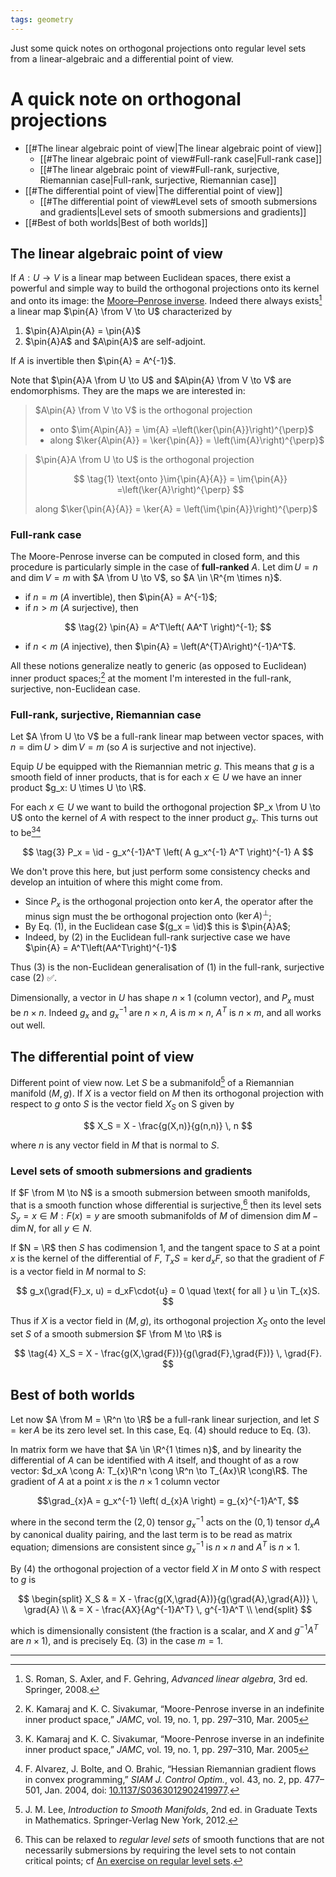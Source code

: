 ```yaml
---
tags: geometry
---
```


Just some quick notes on orthogonal projections onto regular level sets from a linear-algebraic and a differential point of view.

# A quick note on orthogonal projections

- [[#The linear algebraic point of view|The linear algebraic point of view]]
	- [[#The linear algebraic point of view#Full-rank case|Full-rank case]]
	- [[#The linear algebraic point of view#Full-rank, surjective, Riemannian case|Full-rank, surjective, Riemannian case]]
- [[#The differential point of view|The differential point of view]]
	- [[#The differential point of view#Level sets of smooth submersions and gradients|Level sets of smooth submersions and gradients]]
- [[#Best of both worlds|Best of both worlds]]



$\newcommand{\R}{\mathbb{R}}$
$\newcommand{\from}{:}$
$\newcommand{\pin}[1]{\tilde{#1}}$
$\DeclareMathOperator{\im}{im}$
$\DeclareMathOperator{\grad}{grad}$
$\DeclareMathOperator{\id}{I}$
$\DeclareMathOperator{\dim}{dim}$

## The linear algebraic point of view

If $A: U \to V$ is a linear map between Euclidean spaces, there exist a powerful and simple way to build the orthogonal projections onto its kernel and onto its image: the [Moore–Penrose inverse](https://en.wikipedia.org/wiki/Moore%E2%80%93Penrose_inverse). Indeed there always exists[^rom] a linear map $\pin{A} \from V \to U$ characterized by
1. $\pin{A}A\pin{A} = \pin{A}$
2. $\pin{A}A$ and $A\pin{A}$ are self-adjoint.

If $A$ is invertible then $\pin{A} = A^{-1}$.

Note that $\pin{A}A \from U \to U$ and $A\pin{A} \from V \to V$ are endomorphisms. They are the maps we are interested in:

> $A\pin{A} \from V \to V$ is the orthogonal projection 
> - onto $\im{A\pin{A}} = \im{A} =\left(\ker{\pin{A}}\right)^{\perp}$
> - along $\ker{A\pin{A}} = \ker{\pin{A}} = \left(\im{A}\right)^{\perp}$

> $\pin{A}A \from U \to U$ is the orthogonal projection
>  
>  $$
>  \tag{1}
>  \text{onto }\im{\pin{A}{A}} = \im{\pin{A}} =\left(\ker{A}\right)^{\perp}
>  $$
>  
> along $\ker{\pin{A}{A}} = \ker{A} = \left(\im{\pin{A}}\right)^{\perp}$

### Full-rank case
The Moore-Penrose inverse can be computed in closed form, and this procedure is particularly simple in the case of **full-ranked** $A$. Let $\dim{U} = n$ and $\dim{V} = m$ with $A \from U \to V$, so $A \in \R^{m \times n}$.
- if $n = m$ ($A$ invertible), then $\pin{A} = A^{-1}$;
- if $n > m$ ($A$ surjective), then

$$
\tag{2}
\pin{A} = A^T\left( AA^T \right)^{-1};
$$

- if $n < m$ ($A$ injective), then $\pin{A} = \left(A^{T}A\right)^{-1}A^T$.


All these notions generalize neatly to generic (as opposed to Euclidean) inner product spaces;[^kam] at the moment I'm interested in the full-rank, surjective, non-Euclidean case.

### Full-rank, surjective, Riemannian case
Let $A \from U \to V$ be a full-rank linear map between vector spaces, with $n = \dim{U} > \dim{V} = m$ (so $A$ is surjective and not injective).

Equip $U$ be equipped with the Riemannian metric $g$. This means that $g$ is a smooth field of inner products, that is for each $x \in U$ we have an inner product $g_x: U \times U \to \R$.

For each $x \in U$ we want to build the orthogonal projection $P_x \from U \to U$ onto the kernel of $A$ with respect to the inner product $g_x$. This turns out to be[^kam][^alv]

$$
\tag{3}
P_x = \id - g_x^{-1}A^T \left( A g_x^{-1} A^T  \right)^{-1} A
$$

We don't prove this here, but just perform some consistency checks and develop an intuition of where this might come from.
- Since $P_x$ is the orthogonal projection onto $\ker{A}$, the operator after the minus sign must the be orthogonal projection onto $\left(\ker{A}\right)^{\perp}$;
- By Eq. $(1)$, in the Euclidean case $(g_x = \id)$ this is $\pin{A}A$;
- Indeed, by $(2)$ in the Euclidean full-rank surjective case we have $\pin{A} = A^T\left(AA^T\right)^{-1}$

Thus $(3)$ is the non-Euclidean generalisation of $(1)$ in the full-rank, surjective case $(2)$ ✅.

Dimensionally, a vector in $U$ has shape $n\times1$ (column vector), and $P_x$ must be $n \times n$. Indeed $g_x$ and $g_x^{-1}$ are $n \times n$, $A$ is $m \times n$, $A^T$ is $n \times m$, and all works out well. 


## The differential point of view
Different point of view now. Let $S$ be a submanifold[^lee] of a Riemannian manifold $(M,g)$. If $X$ is a vector field on $M$ then its orthogonal projection with respect to $g$ onto $S$ is the vector field $X_S$ on S given by

$$
X_S = X - \frac{g(X,n)}{g(n,n)} \, n
$$

where $n$ is any vector field in $M$ that is normal to $S$.

### Level sets of smooth submersions and gradients
If $F \from M \to N$ is a smooth submersion between smooth manifolds, that is a smooth function whose differential is surjective,[^regular] then its level sets $S_y = {x \in M: F(x) = y}$ are smooth submanifolds of $M$ of dimension $\dim{M} - \dim{N}$, for all $y \in N$.

If $N = \R$ then $S$ has codimension $1$, and the tangent space to $S$ at a point $x$ is the kernel of the differential of $F$, $T_{x}S = \ker{d_xF}$, so that the gradient of $F$ is a vector field in $M$ normal to $S$:

$$
g_x(\grad{F}_x, u) = d_xF\cdot{u} = 0 \quad \text{ for all } u \in T_{x}S.
$$

Thus if $X$ is a vector field in $(M,g)$, its  orthogonal projection $X_S$ onto the level set $S$ of a smooth submersion $F \from M \to \R$ is

$$
\tag{4}
X_S = X - \frac{g(X,\grad{F})}{g(\grad{F},\grad{F})} \, \grad{F}.
$$

## Best of both worlds
Let now $A \from M = \R^n \to \R$ be a full-rank linear surjection, and let $S = \ker{A}$ be its zero level set. In this case, Eq. $(4)$ should reduce to Eq. $(3)$.

In matrix form we have that $A \in \R^{1 \times n}$, and by linearity the differential of $A$ can be identified with $A$ itself, and thought of as a row vector: $d_xA \cong A: T_{x}\R^n \cong \R^n \to T_{Ax}\R \cong\R$. The gradient of $A$ at a point $x$ is the $n\times 1$ column vector 

$$\grad_{x}A = g_x^{-1} \left( d_{x}A \right) = g_{x}^{-1}A^T,
$$

where in the second term the $(2,0)$ tensor $g_{x}^{-1}$ acts on the $(0,1)$ tensor $d_x{A}$ by canonical duality pairing, and the last term is to be read as matrix equation; dimensions are consistent since $g_x^{-1}$ is $n \times n$ and $A^T$ is $n \times 1$.

By $(4)$ the orthogonal projection of a vector field $X$ in $M$ onto $S$ with respect to $g$ is

$$
\begin{split}
X_S
& = X - \frac{g(X,\grad{A})}{g(\grad{A},\grad{A})} \, \grad{A} \\
& =  X - \frac{AX}{Ag^{-1}A^T} \, g^{-1}A^T \\
\end{split}
$$

which is dimensionally consistent (the fraction is a scalar, and $X$ and $g^{-1}A^T$ are $n\times 1$), and is precisely Eq. $(3)$ in the case $m = 1$.


---


[^rom]: S. Roman, S. Axler, and F. Gehring, _Advanced linear algebra_, 3rd ed. Springer, 2008.
[^kam]: K. Kamaraj and K. C. Sivakumar, “Moore-Penrose inverse in an indefinite inner product space,” _JAMC_, vol. 19, no. 1, pp. 297–310, Mar. 2005
[^alv]: F. Alvarez, J. Bolte, and O. Brahic, “Hessian Riemannian gradient flows in convex programming,” _SIAM J. Control Optim._, vol. 43, no. 2, pp. 477–501, Jan. 2004, doi: [10.1137/S0363012902419977](https://doi.org/10.1137/S0363012902419977).
[^lee]: J. M. Lee, _Introduction to Smooth Manifolds_, 2nd ed. in Graduate Texts in Mathematics. Springer-Verlag New York, 2012.
[^regular]: This can be relaxed to *regular level sets* of smooth functions that are not necessarily submersions by requiring the level sets to not contain critical points; cf [An exercise on regular level sets](./2024-10-04-an-exercise-on-regular-level-sets.md).